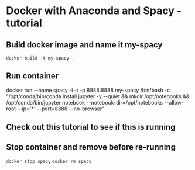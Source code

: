
# Docker with Anaconda and Spacy - tutorial 

## Build docker image and name it my-spacy

`docker build -t my-spacy .`

## Run container

docker run --name spacy -i -t -p  8888:8888 my-spacy /bin/bash -c "/opt/conda/bin/conda install jupyter -y --quiet && mkdir /opt/notebooks && /opt/conda/bin/jupyter notebook --notebook-dir=/opt/notebooks   --allow-root --ip='*' --port=8888 --no-browser"


## Check out this tutorial to see if this is running



## Stop container and remove before re-running

`docker stop spacy`
`docker rm spacy`

